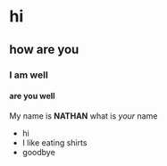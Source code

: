 # hi
## how are you
### I am well
#### are you well

My name is **NATHAN**
what is *your* name

- hi
- I like eating shirts
- goodbye


